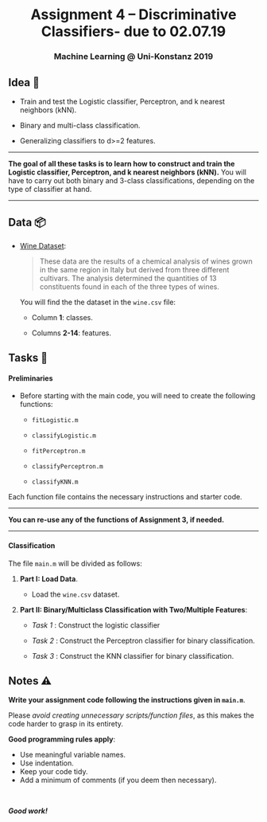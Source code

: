 ﻿
<h1 align="center">
  <a>Assignment 4 – Discriminative Classifiers- due to 02.07.19</a>
</h1>
<h3 align="center">
  <a>Machine Learning @ Uni-Konstanz 2019</a>
</h3>

## Idea 📓

- Train and test the Logistic classifier, Perceptron, and k nearest neighbors (kNN).

- Binary and multi-class classification.

- Generalizing classifiers to d>=2 features.

***

**The goal of all these tasks is to learn how to construct and train the Logistic classifier, Perceptron, and k nearest neighbors (kNN).** You will have to carry out both binary and 3-class classifications, depending on the type of classifier at hand.

***

## Data 📦

- [Wine Dataset](http://archive.ics.uci.edu/ml/datasets/Wine):
	
	> These data are the results of a chemical analysis of wines grown in the same region in Italy but derived from three different cultivars. The analysis determined the quantities of 13 constituents found in each of the three types of wines. 
	
	You will find the the dataset in the `wine.csv` file:
		
	- Column **1**: classes.
		
	- Columns **2-14**: features.

## Tasks 📝

#### Preliminaries

- Before starting with the main code, you will need to create the following functions:
	
	- `fitLogistic.m`
	
    - `classifyLogistic.m`
    
    - `fitPerceptron.m`
    
    - `classifyPerceptron.m`
    
    - `classifyKNN.m`

Each function file contains the necessary instructions and starter code.

***

**You can re-use any of the functions of Assignment 3, if needed.**

***

	
#### Classification

The file `main.m` will be divided as follows:
	
1. **Part I: Load Data**.

	- Load the `wine.csv` dataset.

2. **Part II: Binary/Multiclass Classification with Two/Multiple Features**:

	- *Task 1* : Construct the logistic classifier
	
	- *Task 2* : Construct the Perceptron classifier for binary classification.
	
	- *Task 3* : Construct the KNN classifier for binary classification.
	
	
  
## Notes ⚠️

**Write your assignment code following the instructions given in  `main.m`**.

Please *avoid creating unnecessary scripts/function files*, as this makes the code harder to grasp in its entirety.

**Good programming rules apply**:
- Use meaningful variable names. 
- Use indentation.
- Keep your code tidy. 
- Add a minimum of comments (if you deem then necessary). 

<br>

***Good work!***
